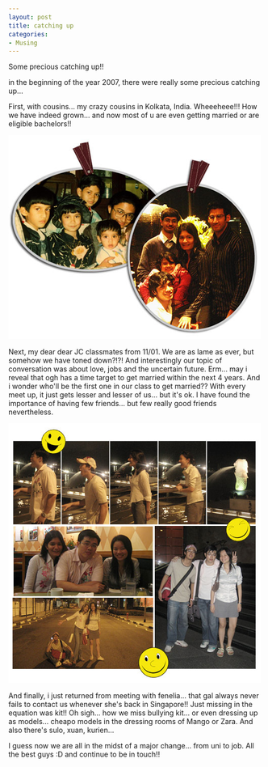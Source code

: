 ```yaml
---
layout: post
title: catching up
categories:
- Musing
---
```


Some precious catching up!!

in the beginning of the year 2007, there were really some precious catching up...

First, with cousins... my crazy cousins in Kolkata, India. Wheeeheee!!! How we have indeed grown... and now most of u are even getting married or are eligible bachelors!!

![](/img/gro0786545678tyrtyukl.jpg)

Next, my dear dear JC classmates from 11/01. We are as lame as ever, but somehow we have toned down?!?! And interestingly our topic of conversation was about love, jobs and the uncertain future. Erm... may i reveal that ogh has a time target to get married within the next 4 years. And i wonder who'll be the first one in our class to get married?? With every meet up, it just gets lesser and lesser of us... but it's ok. I have found the importance of having few friends... but few really good friends nevertheless.

![](/img/lame98764278923.jpg)

And finally, i just returned from meeting with fenelia... that gal always never fails to contact us whenever she's back in Singapore!! Just missing in the equation was kit!! Oh sigh... how we miss bullying kit... or even dressing up as models... cheapo models in the dressing rooms of Mango or Zara. And also there's sulo, xuan, kurien...

I guess now we are all in the midst of a major change... from uni to job. All the best guys :D and continue to be in touch!!
